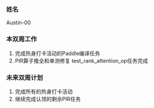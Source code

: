 ### 姓名

Austin-00

### 本双周工作

1. 完成热身打卡活动的Paddle编译任务
2. PIR算子推全和单测修复 test_rank_attention_op任务完成
 
### 未来双周计划

1. 完成所有的热身打卡活动
2. 继续完成认领的剩余PIR任务
